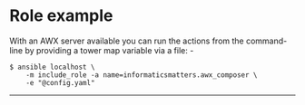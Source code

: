 # Role example
With an AWX server available you can run the actions from the command-line
by providing a tower map variable via a file: -

    $ ansible localhost \
        -m include_role -a name=informaticsmatters.awx_composer \
        -e "@config.yaml"

---

